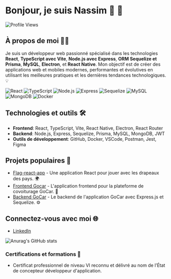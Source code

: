 # Bonjour, je suis Nassim 👋 🚀

![Profile Views](https://komarev.com/ghpvc/?username=Nassim84&color=blue)

## À propos de moi 👨‍💻
Je suis un développeur web passionné spécialisé dans les technologies **React**, **TypeScript avec Vite**, **Node.js avec Express**, **ORM Sequelize et Prisma**, **MySQL**, **Electron**, et **React Native**. Mon objectif est de créer des applications web et mobiles modernes, performantes et évolutives en utilisant les meilleures pratiques et les dernières tendances technologiques. 💡

![React](https://img.shields.io/badge/React-20232A?style=for-the-badge&logo=react&logoColor=61DAFB)
![TypeScript](https://img.shields.io/badge/TypeScript-007ACC?style=for-the-badge&logo=typescript&logoColor=white)
![Node.js](https://img.shields.io/badge/Node.js-43853D?style=for-the-badge&logo=node.js&logoColor=white)
![Express](https://img.shields.io/badge/Express-000000?style=for-the-badge&logo=express&logoColor=white)
![Sequelize](https://img.shields.io/badge/Sequelize-52B0E7?style=for-the-badge&logo=sequelize&logoColor=white)
![MySQL](https://img.shields.io/badge/MySQL-005C84?style=for-the-badge&logo=mysql&logoColor=white)
![MongoDB](https://img.shields.io/badge/MongoDB-4EA94B?style=for-the-badge&logo=mongodb&logoColor=white)
![Docker](https://img.shields.io/badge/Docker-2496ED?style=for-the-badge&logo=docker&logoColor=white)

## Technologies et outils 🛠️
- **Frontend**: React, TypeScript, Vite, React Native, Electron, React Router
- **Backend**: Node.js, Express, Sequelize, Prisma, MySQL, MongoDB, JWT
- **Outils de développement**: GitHub, Docker, VSCode, Postman, Jest, Figma

## Projets populaires 🚀
- [Flag-react-app](https://github.com/Nassim84/flag-react-app) - Une application React pour jouer avec les drapeaux des pays. 🌍
- [Frontend Gocar](https://github.com/Nassim84/frontend-gocar) - L'application frontend pour la plateforme de covoiturage GoCar. 🚗
- [Backend GoCar](https://github.com/Nassim84/backendGocar) - Le backend de l'application GoCar avec Express.js et Sequelize. ⚙️

## Connectez-vous avec moi 🌐
- [LinkedIn](https://www.linkedin.com/in/nassim-belalia/)

![Anurag's GitHub stats](https://github-readme-stats.vercel.app/api?username=Nassim84&show_icons=true&theme=radical)

### Certifications et formations 📜
- Certificat professionnel de niveau VI reconnu et délivré au nom de l’État de concepteur développeur d'application.
